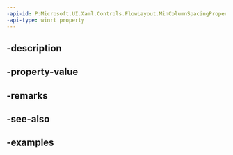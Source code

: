 ```yaml
---
-api-id: P:Microsoft.UI.Xaml.Controls.FlowLayout.MinColumnSpacingProperty
-api-type: winrt property
---
```


## -description

## -property-value

## -remarks

## -see-also

## -examples

